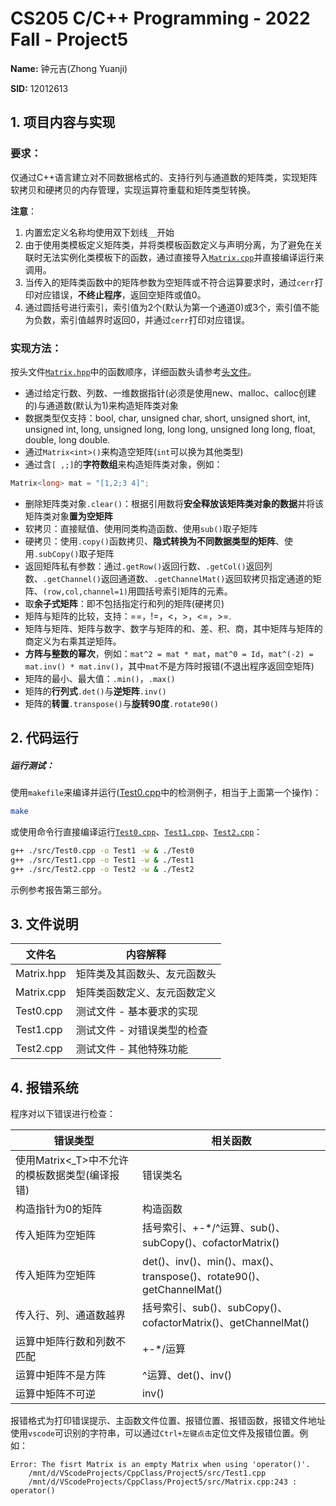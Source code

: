 # CS205 C/C++ Programming - 2022 Fall - Project5

**Name:** 钟元吉(Zhong Yuanji)

**SID:** 12012613

## 1. 项目内容与实现

### 要求：

仅通过C++语言建立对不同数据格式的、支持行列与通道数的矩阵类，实现矩阵软拷贝和硬拷贝的内存管理，实现运算符重载和矩阵类型转换。

**注意**： 

1. 内置宏定义名称均使用双下划线`__`开始
2. 由于使用类模板定义矩阵类，并将类模板函数定义与声明分离，为了避免在关联时无法实例化类模板下的函数，通过直接导入[`Matrix.cpp`](./src/Matrix.cpp)并直接编译运行来调用。
3. 当传入的矩阵类函数中的矩阵参数为空矩阵或不符合运算要求时，通过`cerr`打印对应错误，**不终止程序**，返回空矩阵或值0。
4. 通过圆括号进行索引，索引值为2个(默认为第一个通道0)或3个，索引值不能为负数，索引值越界时返回0，并通过`cerr`打印对应错误。

### 实现方法：

按头文件[`Matrix.hpp`](./inc/Matrix.hpp)中的函数顺序，详细函数头请参考[头文件](./inc/Matrix.hpp)。

* 通过给定行数、列数、一维数据指针(必须是使用new、malloc、calloc创建的)与通道数(默认为1)来构造矩阵类对象
* 数据类型仅支持：bool, char, unsigned char, short, unsigned short, int, unsigned int, long, unsigned long, long long, unsigned long long, float, double, long double.
* 通过`Matrix<int>()`来构造空矩阵(`int`可以换为其他类型)
* 通过含`[ ,;]`的**字符数组**来构造矩阵类对象，例如：

```cpp
Matrix<long> mat = "[1,2;3 4]";
```

* 删除矩阵类对象`.clear()`：根据引用数将**安全释放该矩阵类对象的数据**并将该矩阵类对象**置为空矩阵**
* 软拷贝：直接赋值、使用同类构造函数、使用`sub()`取子矩阵
* 硬拷贝：使用`.copy()`函数拷贝、**隐式转换为不同数据类型的矩阵**、使用`.subCopy()`取子矩阵
* 返回矩阵私有参数：通过`.getRow()`返回行数、`.getCol()`返回列数、`.getChannel()`返回通道数、`.getChannelMat()`返回软拷贝指定通道的矩阵、`(row,col,channel=1)`用圆括号索引矩阵的元素。
* 取**余子式矩阵**：即不包括指定行和列的矩阵(硬拷贝)
* 矩阵与矩阵的比较，支持：==，!=，<，>，<=，>=.
* 矩阵与矩阵、矩阵与数字、数字与矩阵的和、差、积、商，其中矩阵与矩阵的商定义为右乘其逆矩阵。
* **方阵与整数的幂次**，例如：`mat^2 = mat * mat`，`mat^0 = Id`，`mat^(-2) = mat.inv() * mat.inv()`，其中`mat`不是方阵时报错(不退出程序返回空矩阵)
* 矩阵的最小、最大值：`.min()`，`.max()`
* 矩阵的**行列式**`.det()`与**逆矩阵**`.inv()`
* 矩阵的**转置**`.transpose()`与**旋转90度**`.rotate90()`



## 2. 代码运行

##### 运行测试：

使用`makefile`来编译并运行([Test0.cpp](./src/Test0.cpp)中的检测例子，相当于上面第一个操作)：

```bash
make
```

或使用命令行直接编译运行[`Test0.cpp`](./src/Test0.cpp)、[`Test1.cpp`](./src/Test1.cpp)、[`Test2.cpp`](./src/Test2.cpp)：

```bash
g++ ./src/Test0.cpp -o Test1 -w & ./Test0
g++ ./src/Test1.cpp -o Test1 -w & ./Test1
g++ ./src/Test2.cpp -o Test2 -w & ./Test2
```

示例参考报告第三部分。



## 3. 文件说明

| 文件名     | 内容解释                     |
| ---------- | ---------------------------- |
| Matrix.hpp | 矩阵类及其函数头、友元函数头 |
| Matrix.cpp | 矩阵类函数定义、友元函数定义 |
| Test0.cpp  | 测试文件 - 基本要求的实现    |
| Test1.cpp  | 测试文件 - 对错误类型的检查  |
| Test2.cpp  | 测试文件 - 其他特殊功能      |



## 4. 报错系统

程序对以下错误进行检查：

| 错误类型                                       | 相关函数                                                     |
| ---------------------------------------------- | ------------------------------------------------------------ |
| 使用Matrix<_T>中不允许的模板数据类型(编译报错) | 错误类名                                                     |
| 构造指针为0的矩阵                              | 构造函数                                                     |
| 传入矩阵为空矩阵                               | 括号索引、+-*/^运算、sub()、subCopy()、cofactorMatrix()      |
| 传入矩阵为空矩阵                               | det()、inv()、min()、max()、transpose()、rotate90()、getChannelMat() |
| 传入行、列、通道数越界                         | 括号索引、sub()、subCopy()、cofactorMatrix()、getChannelMat() |
| 运算中矩阵行数和列数不匹配                     | +-*/运算                                                     |
| 运算中矩阵不是方阵                             | ^运算、det()、inv()                                          |
| 运算中矩阵不可逆                               | inv()                                                        |

报错格式为打印错误提示、主函数文件位置、报错位置、报错函数，报错文件地址使用`vscode`可识别的字符串，可以通过`Ctrl+左键点击`定位文件及报错位置。例如：

```
Error: The fisrt Matrix is an empty Matrix when using 'operator()'.
	/mnt/d/VScodeProjects/CppClass/Project5/src/Test1.cpp
	/mnt/d/VScodeProjects/CppClass/Project5/src/Matrix.cpp:243 : operator()
```
